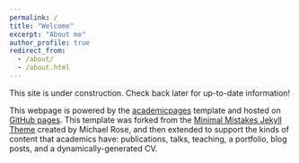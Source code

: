 ```yaml
---
permalink: /
title: "Welcome"
excerpt: "About me"
author_profile: true
redirect_from: 
  - /about/
  - /about.html
---
```


This site is under construction. Check back later for up-to-date information!

This webpage is powered by the [academicpages](https://github.com/academicpages/academicpages.github.io) template and hosted on [GitHub pages](https://pages.github.com). This template was forked from the [Minimal Mistakes Jekyll Theme](https://mmistakes.github.io/minimal-mistakes/) created by Michael Rose, and then extended to support the kinds of content that academics have: publications, talks, teaching, a portfolio, blog posts, and a dynamically-generated CV. 
